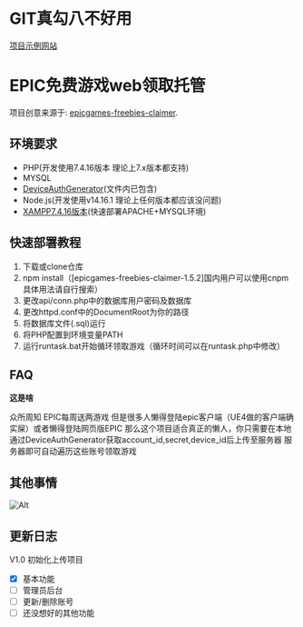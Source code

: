 # GIT真勾八不好用
[项目示例网站](http://xiaoming.xmsama.cn:88)
# EPIC免费游戏web领取托管
项目创意来源于: [epicgames-freebies-claimer](https://github.com/Revadike/epicgames-freebies-claimer).

## 环境要求
- PHP(开发使用7.4.16版本 理论上7.x版本都支持)
- MYSQL
- [DeviceAuthGenerator](https://github.com/xMistt/DeviceAuthGenerator/releases)(文件内已包含)
- Node.js(开发使用v14.16.1 理论上任何版本都应该没问题)
- [XAMPP7.4.16版本](https://sourceforge.net/projects/xampp/files/XAMPP%20Windows/7.4.16/)(快速部署APACHE+MYSQL环境)
## 快速部署教程
1. 下载或clone仓库
2. npm install（[epicgames-freebies-claimer-1.5.2]国内用户可以使用cnpm 具体用法请自行搜索）
3. 更改api/conn.php中的数据库用户密码及数据库
4. 更改httpd.conf中的DocumentRoot为你的路径
5. 将数据库文件(.sql)运行
6. 将PHP配置到环境变量PATH
7. 运行runtask.bat开始循环领取游戏（循环时间可以在runtask.php中修改）



## FAQ
**这是啥**
  
  众所周知 EPIC每周送两游戏 但是很多人懒得登陆epic客户端（UE4做的客户端确实屎）或者懒得登陆网页版EPIC 那么这个项目适合真正的懒人，你只需要在本地通过DeviceAuthGenerator获取account_id,secret,device_id后上传至服务器 服务器即可自动遍历这些账号领取游戏


## 其他事情


![Alt](https://pics5.baidu.com/feed/f31fbe096b63f624e7ac9eed1eaa7bfe184ca364.jpeg?token=9200906c6200971ac8c81594d4df83f3)

## 更新日志
V1.0 初始化上传项目
- [x] 基本功能
- [ ] 管理员后台
- [ ] 更新/删除账号
- [ ] 还没想好的其他功能
